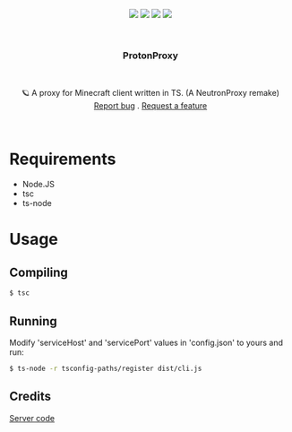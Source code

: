 <p align="center">
<img src="https://img.shields.io/github/contributors/corruptmemry/protonproxy.svg?style=for-the-badge"/>
<img src="https://img.shields.io/github/forks/corruptmemry/protonproxy.svg?style=for-the-badge"/>
<img src="https://img.shields.io/github/stars/corruptmemry/protonproxy.svg?style=for-the-badge"/>
<img src="https://img.shields.io/github/issues/corruptmemry/protonproxy.svg?style=for-the-badge"/>
</p>
<br />
  <h3 align="center">ProtonProxy</h3>
  <br />
  <p align="center">
  🪐 A proxy for Minecraft client written in TS. (A NeutronProxy remake)
  <br />
  <a href="https://github.com/corruptmemry/protonproxy/issues">Report bug</a>
  .
  <a href="https://github.com/corruptmemry/protonproxy/issues">Request a feature</a>
  </p>
<br />

# Requirements

- Node.JS
- tsc
- ts-node

# Usage

## Compiling

```sh
$ tsc
```

## Running
Modify 'serviceHost' and 'servicePort' values in 'config.json' to yours and run:
```sh
$ ts-node -r tsconfig-paths/register dist/cli.js
```

## Credits

<a href="https://github.com/diginet-ab/tcp-proxy">Server code</a>

